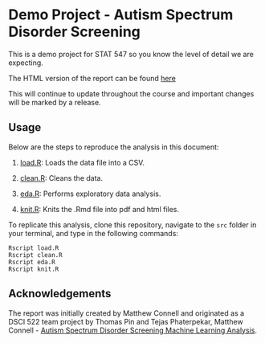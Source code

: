 # Demo Project - Autism Spectrum Disorder Screening

This is a demo project for STAT 547 so you know the level of detail we are expecting. 

The HTML version of the report can be found [here](https://stat547-ubc-2019-20.github.io/demo_project/docs/milestone2-547-example.html)

This will continue to update throughout the course and important changes will be marked by a release.

## Usage

Below are the steps to reproduce the analysis in this document:

1. [load.R](https://github.com/STAT547-UBC-2019-20/demo_project/blob/master/src/load.R): Loads the data file into a CSV.

2. [clean.R](https://github.com/STAT547-UBC-2019-20/demo_project/blob/master/src/clean.R): Cleans the data.

3. [eda.R](https://github.com/STAT547-UBC-2019-20/demo_project/blob/master/src/eda.R): Performs exploratory data analysis.

4. [knit.R](https://github.com/STAT547-UBC-2019-20/demo_project/blob/master/src/knit.R): Knits the .Rmd file into pdf and html files.

To replicate this analysis, clone this repository, navigate to the `src` folder in your terminal, and type in the following commands:

```
Rscript load.R
Rscript clean.R
Rscript eda.R
Rscript knit.R
```

## Acknowledgements

The report was initially created by Matthew Connell and originated as a DSCI 522 team project by Thomas Pin and Tejas Phaterpekar, Matthew Connell - [Autism Spectrum Disorder Screening Machine Learning Analysis](https://github.com/UBC-MDS/522-Workflows-Group-414).
